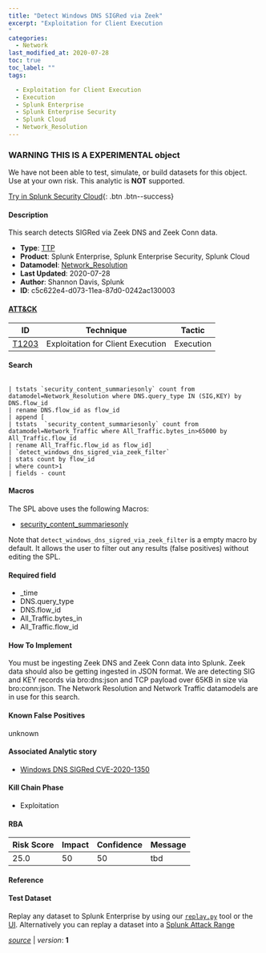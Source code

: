 ```yaml
---
title: "Detect Windows DNS SIGRed via Zeek"
excerpt: "Exploitation for Client Execution
"
categories:
  - Network
last_modified_at: 2020-07-28
toc: true
toc_label: ""
tags:

  - Exploitation for Client Execution
  - Execution
  - Splunk Enterprise
  - Splunk Enterprise Security
  - Splunk Cloud
  - Network_Resolution
---
```


###  WARNING THIS IS A EXPERIMENTAL object
We have not been able to test, simulate, or build datasets for this object. Use at your own risk. This analytic is **NOT** supported.


[Try in Splunk Security Cloud](https://www.splunk.com/en_us/cyber-security.html){: .btn .btn--success}

#### Description

This search detects SIGRed via Zeek DNS and Zeek Conn data.

- **Type**: [TTP](https://github.com/splunk/security_content/wiki/object-Analytic-Types)
- **Product**: Splunk Enterprise, Splunk Enterprise Security, Splunk Cloud
- **Datamodel**: [Network_Resolution](https://docs.splunk.com/Documentation/CIM/latest/User/NetworkResolution)
- **Last Updated**: 2020-07-28
- **Author**: Shannon Davis, Splunk
- **ID**: c5c622e4-d073-11ea-87d0-0242ac130003


#### [ATT&CK](https://attack.mitre.org/)

| ID             | Technique        |  Tactic             |
| -------------- | ---------------- |-------------------- |
| [T1203](https://attack.mitre.org/techniques/T1203/) | Exploitation for Client Execution | Execution |

#### Search

```

| tstats `security_content_summariesonly` count from datamodel=Network_Resolution where DNS.query_type IN (SIG,KEY) by DNS.flow_id 
| rename DNS.flow_id as flow_id 
| append [
| tstats  `security_content_summariesonly` count from datamodel=Network_Traffic where All_Traffic.bytes_in>65000 by All_Traffic.flow_id 
| rename All_Traffic.flow_id as flow_id] 
| `detect_windows_dns_sigred_via_zeek_filter` 
| stats count by flow_id 
| where count>1 
| fields - count 
```

#### Macros
The SPL above uses the following Macros:
* [security_content_summariesonly](https://github.com/splunk/security_content/blob/develop/macros/security_content_summariesonly.yml)

Note that `detect_windows_dns_sigred_via_zeek_filter` is a empty macro by default. It allows the user to filter out any results (false positives) without editing the SPL.

#### Required field
* _time
* DNS.query_type
* DNS.flow_id
* All_Traffic.bytes_in
* All_Traffic.flow_id


#### How To Implement
You must be ingesting Zeek DNS and Zeek Conn data into Splunk. Zeek data should also be getting ingested in JSON format.  We are detecting SIG and KEY records via bro:dns:json and TCP payload over 65KB in size via bro:conn:json.  The Network Resolution and Network Traffic datamodels are in use for this search.

#### Known False Positives
unknown

#### Associated Analytic story
* [Windows DNS SIGRed CVE-2020-1350](/stories/windows_dns_sigred_cve-2020-1350)


#### Kill Chain Phase
* Exploitation



#### RBA

| Risk Score  | Impact      | Confidence   | Message      |
| ----------- | ----------- |--------------|--------------|
| 25.0 | 50 | 50 | tbd |




#### Reference


#### Test Dataset
Replay any dataset to Splunk Enterprise by using our [`replay.py`](https://github.com/splunk/attack_data#using-replaypy) tool or the [UI](https://github.com/splunk/attack_data#using-ui).
Alternatively you can replay a dataset into a [Splunk Attack Range](https://github.com/splunk/attack_range#replay-dumps-into-attack-range-splunk-server)



[*source*](https://github.com/splunk/security_content/tree/develop/detections/experimental/network/detect_windows_dns_sigred_via_zeek.yml) \| *version*: **1**